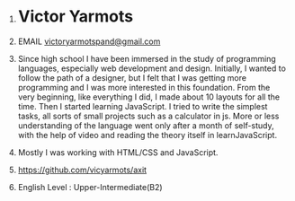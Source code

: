 

1) <h1>Victor Yarmots</h2>
2)  EMAIL victoryarmotspand@gmail.com
    
3) Since high school I have been immersed in the study of programming languages, especially web development and design.
Initially, I wanted to follow the path of a designer,
but I felt that I was getting more programming and I was more interested in this foundation. From the very beginning, like everything I did,
I made about 10 layouts for all the time. Then I started learning JavaScript. 
I tried to write the simplest tasks, all sorts of small projects such as a calculator in js.
More or less understanding of the language went only after a month of self-study, with the help of video and reading the theory itself in learnJavaScript.

4) Mostly I was working with HTML/CSS and JavaScript.
5) https://github.com/vicyarmots/axit
8) English Level : Upper-Intermediate(B2) 
  


